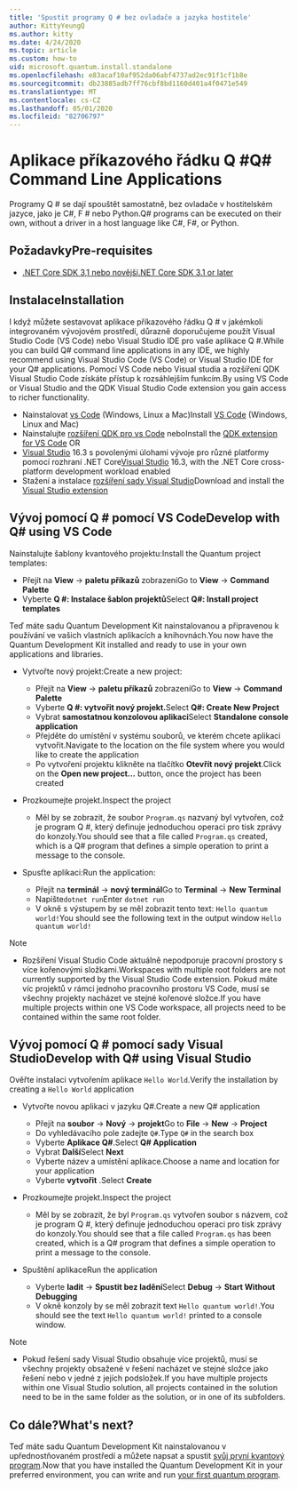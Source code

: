 ```yaml
---
title: 'Spustit programy Q # bez ovladače a jazyka hostitele'
author: KittyYeungQ
ms.author: kitty
ms.date: 4/24/2020
ms.topic: article
ms.custom: how-to
uid: microsoft.quantum.install.standalone
ms.openlocfilehash: e83acaf10af952da06abf4737ad2ec91f1cf1b8e
ms.sourcegitcommit: db23885adb7ff76cbf8bd1160d401a4f0471e549
ms.translationtype: MT
ms.contentlocale: cs-CZ
ms.lasthandoff: 05/01/2020
ms.locfileid: "82706797"
---
```

# <a name="q-command-line-applications"></a><span data-ttu-id="d9c9d-102">Aplikace příkazového řádku Q #</span><span class="sxs-lookup"><span data-stu-id="d9c9d-102">Q# Command Line Applications</span></span>

<span data-ttu-id="d9c9d-103">Programy Q # se dají spouštět samostatně, bez ovladače v hostitelském jazyce, jako je C#, F # nebo Python.</span><span class="sxs-lookup"><span data-stu-id="d9c9d-103">Q# programs can be executed on their own, without a driver in a host language like C#, F#, or Python.</span></span>

## <a name="pre-requisites"></a><span data-ttu-id="d9c9d-104">Požadavky</span><span class="sxs-lookup"><span data-stu-id="d9c9d-104">Pre-requisites</span></span>

- [<span data-ttu-id="d9c9d-105">.NET Core SDK 3,1 nebo novější</span><span class="sxs-lookup"><span data-stu-id="d9c9d-105">.NET Core SDK 3.1 or later</span></span>](https://www.microsoft.com/net/download)

## <a name="installation"></a><span data-ttu-id="d9c9d-106">Instalace</span><span class="sxs-lookup"><span data-stu-id="d9c9d-106">Installation</span></span>

<span data-ttu-id="d9c9d-107">I když můžete sestavovat aplikace příkazového řádku Q # v jakémkoli integrovaném vývojovém prostředí, důrazně doporučujeme použít Visual Studio Code (VS Code) nebo Visual Studio IDE pro vaše aplikace Q #.</span><span class="sxs-lookup"><span data-stu-id="d9c9d-107">While you can build Q# command line applications in any IDE, we highly recommend using Visual Studio Code (VS Code) or Visual Studio IDE for your Q# applications.</span></span> <span data-ttu-id="d9c9d-108">Pomocí VS Code nebo Visual studia a rozšíření QDK Visual Studio Code získáte přístup k rozsáhlejším funkcím.</span><span class="sxs-lookup"><span data-stu-id="d9c9d-108">By using VS Code or Visual Studio and the QDK Visual Studio Code extension you gain access to richer functionality.</span></span>

- <span data-ttu-id="d9c9d-109">Nainstalovat [vs Code](https://code.visualstudio.com/download) (Windows, Linux a Mac)</span><span class="sxs-lookup"><span data-stu-id="d9c9d-109">Install [VS Code](https://code.visualstudio.com/download) (Windows, Linux and Mac)</span></span>
- <span data-ttu-id="d9c9d-110">Nainstalujte [rozšíření QDK pro vs Code](https://marketplace.visualstudio.com/items?itemName=quantum.quantum-devkit-vscode) nebo</span><span class="sxs-lookup"><span data-stu-id="d9c9d-110">Install the [QDK extension for VS Code](https://marketplace.visualstudio.com/items?itemName=quantum.quantum-devkit-vscode) OR</span></span>
- <span data-ttu-id="d9c9d-111">[Visual Studio](https://visualstudio.microsoft.com/downloads/) 16.3 s povolenými úlohami vývoje pro různé platformy pomocí rozhraní .NET Core</span><span class="sxs-lookup"><span data-stu-id="d9c9d-111">[Visual Studio](https://visualstudio.microsoft.com/downloads/) 16.3, with the .NET Core cross-platform development workload enabled</span></span>
- <span data-ttu-id="d9c9d-112">Stažení a instalace [rozšíření sady Visual Studio](https://marketplace.visualstudio.com/items?itemName=quantum.DevKit)</span><span class="sxs-lookup"><span data-stu-id="d9c9d-112">Download and install the [Visual Studio extension](https://marketplace.visualstudio.com/items?itemName=quantum.DevKit)</span></span>


## <a name="develop-with-q-using-vs-code"></a><span data-ttu-id="d9c9d-113">Vývoj pomocí Q # pomocí VS Code</span><span class="sxs-lookup"><span data-stu-id="d9c9d-113">Develop with Q# using VS Code</span></span>

<span data-ttu-id="d9c9d-114">Nainstalujte šablony kvantového projektu:</span><span class="sxs-lookup"><span data-stu-id="d9c9d-114">Install the Quantum project templates:</span></span>

- <span data-ttu-id="d9c9d-115">Přejít na **View** -> **paletu příkazů** zobrazení</span><span class="sxs-lookup"><span data-stu-id="d9c9d-115">Go to **View** -> **Command Palette**</span></span>
- <span data-ttu-id="d9c9d-116">Vyberte **Q #: Instalace šablon projektů**</span><span class="sxs-lookup"><span data-stu-id="d9c9d-116">Select **Q#: Install project templates**</span></span>

<span data-ttu-id="d9c9d-117">Teď máte sadu Quantum Development Kit nainstalovanou a připravenou k používání ve vašich vlastních aplikacích a knihovnách.</span><span class="sxs-lookup"><span data-stu-id="d9c9d-117">You now have the Quantum Development Kit installed and ready to use in your own applications and libraries.</span></span>
- <span data-ttu-id="d9c9d-118">Vytvořte nový projekt:</span><span class="sxs-lookup"><span data-stu-id="d9c9d-118">Create a new project:</span></span>
  - <span data-ttu-id="d9c9d-119">Přejít na **View** -> **paletu příkazů** zobrazení</span><span class="sxs-lookup"><span data-stu-id="d9c9d-119">Go to **View** -> **Command Palette**</span></span>
  - <span data-ttu-id="d9c9d-120">Vyberte **Q #: vytvořit nový projekt.**</span><span class="sxs-lookup"><span data-stu-id="d9c9d-120">Select **Q#: Create New Project**</span></span>
  - <span data-ttu-id="d9c9d-121">Vybrat **samostatnou konzolovou aplikaci**</span><span class="sxs-lookup"><span data-stu-id="d9c9d-121">Select **Standalone console application**</span></span>
  - <span data-ttu-id="d9c9d-122">Přejděte do umístění v systému souborů, ve kterém chcete aplikaci vytvořit.</span><span class="sxs-lookup"><span data-stu-id="d9c9d-122">Navigate to the location on the file system where you would like to create the application</span></span>
  - <span data-ttu-id="d9c9d-123">Po vytvoření projektu klikněte na tlačítko **Otevřít nový projekt**.</span><span class="sxs-lookup"><span data-stu-id="d9c9d-123">Click on the **Open new project...** button, once the project has been created</span></span>
        
- <span data-ttu-id="d9c9d-124">Prozkoumejte projekt.</span><span class="sxs-lookup"><span data-stu-id="d9c9d-124">Inspect the project</span></span>
  - <span data-ttu-id="d9c9d-125">Měl by se zobrazit, že soubor `Program.qs` nazvaný byl vytvořen, což je program Q #, který definuje jednoduchou operaci pro tisk zprávy do konzoly.</span><span class="sxs-lookup"><span data-stu-id="d9c9d-125">You should see that a file called `Program.qs` created, which is a Q# program that defines a simple operation to print a message to the console.</span></span>

- <span data-ttu-id="d9c9d-126">Spusťte aplikaci:</span><span class="sxs-lookup"><span data-stu-id="d9c9d-126">Run the application:</span></span>
  - <span data-ttu-id="d9c9d-127">Přejít na **terminál** -> **nový terminál**</span><span class="sxs-lookup"><span data-stu-id="d9c9d-127">Go to **Terminal** -> **New Terminal**</span></span>
  - <span data-ttu-id="d9c9d-128">Napište`dotnet run`</span><span class="sxs-lookup"><span data-stu-id="d9c9d-128">Enter `dotnet run`</span></span>
  - <span data-ttu-id="d9c9d-129">V okně s výstupem by se měl zobrazit tento text: `Hello quantum world!`</span><span class="sxs-lookup"><span data-stu-id="d9c9d-129">You should see the following text in the output window `Hello quantum world!`</span></span>


> [!NOTE]
> * <span data-ttu-id="d9c9d-130">Rozšíření Visual Studio Code aktuálně nepodporuje pracovní prostory s více kořenovými složkami.</span><span class="sxs-lookup"><span data-stu-id="d9c9d-130">Workspaces with multiple root folders are not currently supported by the Visual Studio Code extension.</span></span> <span data-ttu-id="d9c9d-131">Pokud máte víc projektů v rámci jednoho pracovního prostoru VS Code, musí se všechny projekty nacházet ve stejné kořenové složce.</span><span class="sxs-lookup"><span data-stu-id="d9c9d-131">If you have multiple projects within one VS Code workspace, all projects need to be contained within the same root folder.</span></span>

## <a name="develop-with-q-using-visual-studio"></a><span data-ttu-id="d9c9d-132">Vývoj pomocí Q # pomocí sady Visual Studio</span><span class="sxs-lookup"><span data-stu-id="d9c9d-132">Develop with Q# using Visual Studio</span></span>

<span data-ttu-id="d9c9d-133">Ověřte instalaci vytvořením aplikace `Hello World`.</span><span class="sxs-lookup"><span data-stu-id="d9c9d-133">Verify the installation by creating a `Hello World` application</span></span>

- <span data-ttu-id="d9c9d-134">Vytvořte novou aplikaci v jazyku Q#.</span><span class="sxs-lookup"><span data-stu-id="d9c9d-134">Create a new Q# application</span></span>
  - <span data-ttu-id="d9c9d-135">Přejít na **soubor** -> **Nový** -> **projekt**</span><span class="sxs-lookup"><span data-stu-id="d9c9d-135">Go to **File** -> **New** -> **Project**</span></span>
  - <span data-ttu-id="d9c9d-136">Do vyhledávacího pole zadejte `Q#`.</span><span class="sxs-lookup"><span data-stu-id="d9c9d-136">Type `Q#` in the search box</span></span>
  - <span data-ttu-id="d9c9d-137">Vyberte **Aplikace Q#**.</span><span class="sxs-lookup"><span data-stu-id="d9c9d-137">Select **Q# Application**</span></span>
  - <span data-ttu-id="d9c9d-138">Vybrat **Další**</span><span class="sxs-lookup"><span data-stu-id="d9c9d-138">Select **Next**</span></span>
  - <span data-ttu-id="d9c9d-139">Vyberte název a umístění aplikace.</span><span class="sxs-lookup"><span data-stu-id="d9c9d-139">Choose a name and location for your application</span></span>
  - <span data-ttu-id="d9c9d-140">Vyberte **vytvořit** .</span><span class="sxs-lookup"><span data-stu-id="d9c9d-140">Select **Create**</span></span>

- <span data-ttu-id="d9c9d-141">Prozkoumejte projekt.</span><span class="sxs-lookup"><span data-stu-id="d9c9d-141">Inspect the project</span></span>
  - <span data-ttu-id="d9c9d-142">Měl by se zobrazit, že byl `Program.qs` vytvořen soubor s názvem, což je program Q #, který definuje jednoduchou operaci pro tisk zprávy do konzoly.</span><span class="sxs-lookup"><span data-stu-id="d9c9d-142">You should see that a file called `Program.qs` has been created, which is a Q# program that defines a simple operation to print a message to the console.</span></span>

- <span data-ttu-id="d9c9d-143">Spuštění aplikace</span><span class="sxs-lookup"><span data-stu-id="d9c9d-143">Run the application</span></span>
  - <span data-ttu-id="d9c9d-144">Vyberte **ladit** -> **Spustit bez ladění**</span><span class="sxs-lookup"><span data-stu-id="d9c9d-144">Select **Debug** -> **Start Without Debugging**</span></span>
  - <span data-ttu-id="d9c9d-145">V okně konzoly by se měl zobrazit text `Hello quantum world!`.</span><span class="sxs-lookup"><span data-stu-id="d9c9d-145">You should see the text `Hello quantum world!` printed to a console window.</span></span>

> [!NOTE]
> * <span data-ttu-id="d9c9d-146">Pokud řešení sady Visual Studio obsahuje více projektů, musí se všechny projekty obsažené v řešení nacházet ve stejné složce jako řešení nebo v jedné z jejích podsložek.</span><span class="sxs-lookup"><span data-stu-id="d9c9d-146">If you have multiple projects within one Visual Studio solution, all projects contained in the solution need to be in the same folder as the solution, or in one of its subfolders.</span></span>  


## <a name="whats-next"></a><span data-ttu-id="d9c9d-147">Co dále?</span><span class="sxs-lookup"><span data-stu-id="d9c9d-147">What's next?</span></span>

<span data-ttu-id="d9c9d-148">Teď máte sadu Quantum Development Kit nainstalovanou v upřednostňovaném prostředí a můžete napsat a spustit [svůj první kvantový program](xref:microsoft.quantum.write-program).</span><span class="sxs-lookup"><span data-stu-id="d9c9d-148">Now that you have installed the Quantum Development Kit in your preferred environment, you can write and run [your first quantum program](xref:microsoft.quantum.write-program).</span></span>
